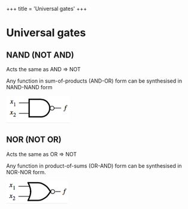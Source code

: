 +++
title = 'Universal gates'
+++
# Universal gates
## NAND (NOT AND)
Acts the same as AND => NOT

Any function in sum-of-products (AND-OR) form can be synthesised in NAND-NAND form

![screenshot.png](screenshot-57.png)

## NOR (NOT OR)
Acts the same as OR => NOT

Any function in product-of-sums (OR-AND) form can be synthesised in NOR-NOR form.

![screenshot.png](screenshot-56.png)
